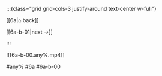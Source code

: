 :::{class="grid grid-cols-3 justify-around text-center w-full"}
<span/>

[[6a|⌂ back]]

[[6a-b-01|next →]]

:::

![[6a-b-00.any%.mp4]]

#any% #6a #6a-b-00